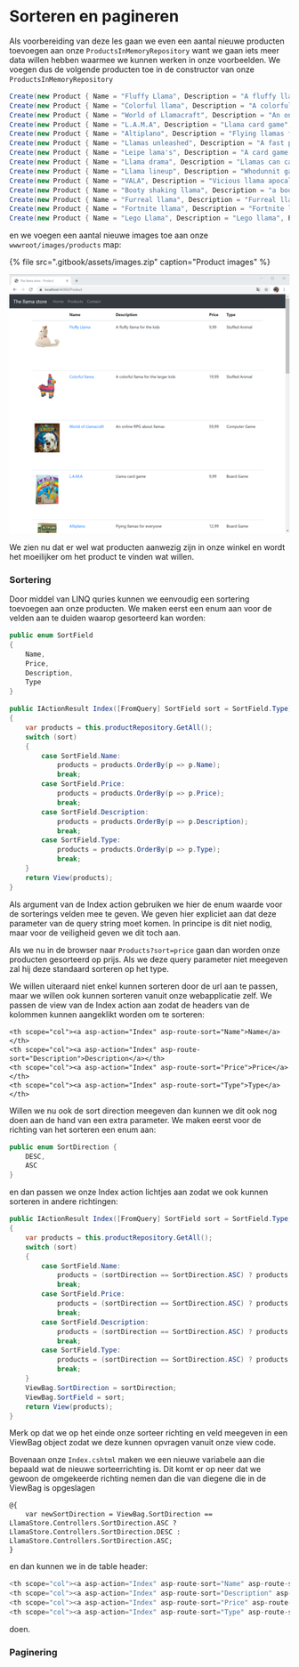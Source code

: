 # Sorteren en pagineren

Als voorbereiding van deze les gaan we even een aantal nieuwe producten toevoegen aan onze `ProductsInMemoryRepository` want we gaan iets meer data willen hebben waarmee we kunnen werken in onze voorbeelden. We voegen dus de volgende producten toe in de constructor van onze `ProductsInMemoryRepository` 

```csharp
Create(new Product { Name = "Fluffy Llama", Description = "A fluffy llama for the kids", Price = 9.99M, ImageURL = "~/images/products/1.jpg", Type = ProductType.StuffedAnimal });
Create(new Product { Name = "Colorful llama", Description = "A colorful llama for the larger kids", Price = 19.99M, ImageURL = "~/images/products/2.jpg", Type = ProductType.StuffedAnimal });
Create(new Product { Name = "World of Llamacraft", Description = "An online RPG about llamas", Price = 59.99M, ImageURL = "~/images/products/3.png", Type = ProductType.ComputerGame });
Create(new Product { Name = "L.A.M.A", Description = "Llama card game", Price = 9.99M, ImageURL = "~/images/products/4.jpg", Type = ProductType.BoardGame });
Create(new Product { Name = "Altiplano", Description = "Flying llamas for everyone", Price = 12.99M, ImageURL = "~/images/products/5.jpg", Type = ProductType.BoardGame });
Create(new Product { Name = "Llamas unleashed", Description = "A fast paced llama game about crazy llamas", Price = 12.99M, ImageURL = "~/images/products/6.jpg", Type = ProductType.BoardGame });
Create(new Product { Name = "Leipe lama's", Description = "A card game about very dodgy llamas", Price = 12.99M, ImageURL = "~/images/products/7.jpg", Type = ProductType.BoardGame });
Create(new Product { Name = "Llama drama", Description = "Llamas can cause drama too", Price = 39.99M, ImageURL = "~/images/products/8.jpg", Type = ProductType.BoardGame });
Create(new Product { Name = "Llama lineup", Description = "Whodunnit game about llamas", Price = 20.99M, ImageURL = "~/images/products/9.jpg", Type = ProductType.BoardGame });
Create(new Product { Name = "VALA", Description = "Vicious llama apocalypse", Price = 49.99M, ImageURL = "~/images/products/10.jpg", Type = ProductType.ComputerGame });
Create(new Product { Name = "Booty shaking llama", Description = "a booty shaking llama", Price = 12.99M, ImageURL = "~/images/products/11.jpg", Type = ProductType.PlasticToy });
Create(new Product { Name = "Furreal llama", Description = "Furreal llama", Price = 12.99M, ImageURL = "~/images/products/12.jpg", Type = ProductType.StuffedAnimal });
Create(new Product { Name = "Fortnite llama", Description = "Fortnite llama", Price = 22.99M, ImageURL = "~/images/products/13.jpg", Type = ProductType.StuffedAnimal });
Create(new Product { Name = "Lego Llama", Description = "Lego llama", Price = 22.99M, ImageURL = "~/images/products/14.jpg", Type = ProductType.StuffedAnimal });
```

en we voegen een aantal nieuwe images toe aan onze `wwwroot/images/products` map:

{% file src=".gitbook/assets/images.zip" caption="Product images" %}

![](.gitbook/assets/image%20%2871%29.png)

We zien nu dat er wel wat producten aanwezig zijn in onze winkel en wordt het moeilijker om het product te vinden wat willen.

### Sortering

Door middel van LINQ quries kunnen we eenvoudig een sortering toevoegen aan onze producten. We maken eerst een enum aan voor de velden aan te duiden waarop gesorteerd kan worden:

```csharp
public enum SortField
{
    Name,
    Price,
    Description,
    Type
}
```

```csharp
public IActionResult Index([FromQuery] SortField sort = SortField.Type)
{
    var products = this.productRepository.GetAll();
    switch (sort)
    {
        case SortField.Name:
            products = products.OrderBy(p => p.Name);
            break;
        case SortField.Price:
            products = products.OrderBy(p => p.Price);
            break;
        case SortField.Description:
            products = products.OrderBy(p => p.Description);
            break;
        case SortField.Type:
            products = products.OrderBy(p => p.Type);
            break;
    }
    return View(products);
}
```

Als argument van de Index action gebruiken we hier de enum waarde voor de sorterings velden mee te geven. We geven hier expliciet aan dat deze parameter van de query string moet komen. In principe is dit niet nodig, maar voor de veiligheid geven we dit toch aan.

Als we nu in de browser naar `Products?sort=price` gaan dan worden onze producten gesorteerd op prijs. Als we deze query parameter niet meegeven zal hij deze standaard sorteren op het type.

We willen uiteraard niet enkel kunnen sorteren door de url aan te passen, maar we willen ook kunnen sorteren vanuit onze webapplicatie zelf. We passen de view van de Index action aan zodat de headers van de kolommen kunnen aangeklikt worden om te sorteren:

```markup
<th scope="col"><a asp-action="Index" asp-route-sort="Name">Name</a></th>
<th scope="col"><a asp-action="Index" asp-route-sort="Description">Description</a></th>
<th scope="col"><a asp-action="Index" asp-route-sort="Price">Price</a></th>
<th scope="col"><a asp-action="Index" asp-route-sort="Type">Type</a></th>
```

Willen we nu ook de sort direction meegeven dan kunnen we dit ook nog doen aan de hand van een extra parameter. We maken eerst voor de richting van het sorteren een enum aan:

```csharp
public enum SortDirection {
    DESC,
    ASC
}
```

en dan passen we onze Index action lichtjes aan zodat we ook kunnen sorteren in andere richtingen:

```csharp
public IActionResult Index([FromQuery] SortField sort = SortField.Type, [FromQuery] SortDirection sortDirection = SortDirection.ASC)
{
    var products = this.productRepository.GetAll();
    switch (sort)
    {
        case SortField.Name:
            products = (sortDirection == SortDirection.ASC) ? products.OrderBy(p => p.Name) : products.OrderByDescending(p => p.Name);
            break;
        case SortField.Price:
            products = (sortDirection == SortDirection.ASC) ? products.OrderBy(p => p.Price) : products.OrderByDescending(p => p.Price);
            break;
        case SortField.Description:
            products = (sortDirection == SortDirection.ASC) ? products.OrderBy(p => p.Description) : products.OrderByDescending(p => p.Description);
            break;
        case SortField.Type:
            products = (sortDirection == SortDirection.ASC) ? products.OrderBy(p => p.Type) : products.OrderByDescending(p => p.Type);
            break;
    }
    ViewBag.SortDirection = sortDirection;
    ViewBag.SortField = sort;    
    return View(products);
}
```

Merk op dat we op het einde onze sorteer richting en veld meegeven in een ViewBag object zodat we deze kunnen opvragen vanuit onze view code.

Bovenaan onze `Index.cshtml` maken we een nieuwe variabele aan die bepaald wat de nieuwe sorteerrichting is. Dit komt er op neer dat we gewoon de omgekeerde richting nemen dan die van diegene die in de ViewBag is opgeslagen

```text
@{
    var newSortDirection = ViewBag.SortDirection == LlamaStore.Controllers.SortDirection.ASC ? LlamaStore.Controllers.SortDirection.DESC : LlamaStore.Controllers.SortDirection.ASC;
}
```

en dan kunnen we in de table header:

```csharp
<th scope="col"><a asp-action="Index" asp-route-sort="Name" asp-route-sortDirection="@newSortDirection">Name</a></th>
<th scope="col"><a asp-action="Index" asp-route-sort="Description" asp-route-sortDirection="@newSortDirection">Description</a></th>
<th scope="col"><a asp-action="Index" asp-route-sort="Price" asp-route-sortDirection="@newSortDirection">Price</a></th>
<th scope="col"><a asp-action="Index" asp-route-sort="Type" asp-route-sortDirection="@newSortDirection">Type</a></th>
```

doen.

### Paginering



